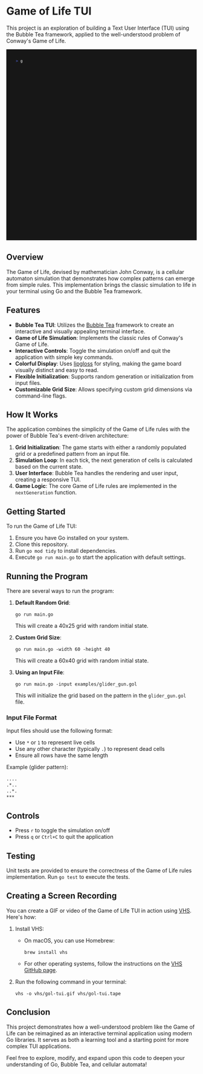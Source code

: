 # Game of Life TUI

This project is an exploration of building a Text User Interface (TUI) using the Bubble Tea framework, applied to the well-understood problem of Conway's Game of Life.

![Game of Life TUI Demo](vhs/gol-tui.gif)

## Overview

The Game of Life, devised by mathematician John Conway, is a cellular automaton simulation that demonstrates how complex patterns can emerge from simple rules. This implementation brings the classic simulation to life in your terminal using Go and the Bubble Tea framework.

## Features

- **Bubble Tea TUI**: Utilizes the [Bubble Tea](https://github.com/charmbracelet/bubbletea) framework to create an interactive and visually appealing terminal interface.
- **Game of Life Simulation**: Implements the classic rules of Conway's Game of Life.
- **Interactive Controls**: Toggle the simulation on/off and quit the application with simple key commands.
- **Colorful Display**: Uses [lipgloss](https://github.com/charmbracelet/lipgloss) for styling, making the game board visually distinct and easy to read.
- **Flexible Initialization**: Supports random generation or initialization from input files.
- **Customizable Grid Size**: Allows specifying custom grid dimensions via command-line flags.

## How It Works

The application combines the simplicity of the Game of Life rules with the power of Bubble Tea's event-driven architecture:

1. **Grid Initialization**: The game starts with either a randomly populated grid or a predefined pattern from an input file.
2. **Simulation Loop**: In each tick, the next generation of cells is calculated based on the current state.
3. **User Interface**: Bubble Tea handles the rendering and user input, creating a responsive TUI.
4. **Game Logic**: The core Game of Life rules are implemented in the `nextGeneration` function.

## Getting Started

To run the Game of Life TUI:

1. Ensure you have Go installed on your system.
2. Clone this repository.
3. Run `go mod tidy` to install dependencies.
4. Execute `go run main.go` to start the application with default settings.

## Running the Program

There are several ways to run the program:

1. **Default Random Grid**:
   ```
   go run main.go
   ```
   This will create a 40x25 grid with random initial state.

2. **Custom Grid Size**:
   ```
   go run main.go -width 60 -height 40
   ```
   This will create a 60x40 grid with random initial state.

3. **Using an Input File**:
   ```
   go run main.go -input examples/glider_gun.gol
   ```
   This will initialize the grid based on the pattern in the `glider_gun.gol` file.

### Input File Format

Input files should use the following format:
- Use `*` or `1` to represent live cells
- Use any other character (typically `.`) to represent dead cells
- Ensure all rows have the same length

Example (glider pattern):
```
....
.*..
..*.
***
```

## Controls

- Press `r` to toggle the simulation on/off
- Press `q` or `Ctrl+C` to quit the application

## Testing

Unit tests are provided to ensure the correctness of the Game of Life rules implementation. Run `go test` to execute the tests.

## Creating a Screen Recording

You can create a GIF or video of the Game of Life TUI in action using [VHS](https://github.com/charmbracelet/vhs). Here's how:

1. Install VHS:
   - On macOS, you can use Homebrew:
     ```
     brew install vhs
     ```
   - For other operating systems, follow the instructions on the [VHS GitHub page](https://github.com/charmbracelet/vhs).

2. Run the following command in your terminal:
   ```
   vhs -o vhs/gol-tui.gif vhs/gol-tui.tape
   ```

## Conclusion

This project demonstrates how a well-understood problem like the Game of Life can be reimagined as an interactive terminal application using modern Go libraries. It serves as both a learning tool and a starting point for more complex TUI applications.

Feel free to explore, modify, and expand upon this code to deepen your understanding of Go, Bubble Tea, and cellular automata!
